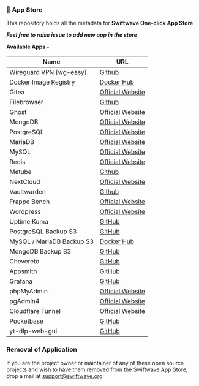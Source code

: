### 🏪 App Store

This repository holds all the metadata for **Swiftwave One-click App Store**

_**Feel free to raise issue to add new app in the store**_

**Available Apps -**

| Name                      | URL                                                                                 |
| ------------------------- | ----------------------------------------------------------------------------------- |
| Wireguard VPN [wg-easy]   | [Github](https://github.com/wg-easy/wg-easy)                                        |
| Docker Image Registry     | [Docker Hub](https://hub.docker.com/_/registry)                                     |
| Gitea                     | [Official Website](https://about.gitea.com/)                                        |
| Filebrowser               | [Github](https://github.com/filebrowser/filebrowser)                                |
| Ghost                     | [Official Website](https://ghost.org/)                                              |
| MongoDB                   | [Official Website](https://www.mongodb.com/)                                        |
| PostgreSQL                | [Official Website](https://www.postgresql.org/)                                     |
| MariaDB                   | [Official Website](https://mariadb.org/)                                            |
| MySQL                     | [Official Website](https://www.mysql.com/)                                          |
| Redis                     | [Official Website](https://redis.com/)                                              |
| Metube                    | [Github](https://github.com/alexta69/metube)                                        |
| NextCloud                 | [Official Website](https://nextcloud.com/)                                          |
| Vaultwarden               | [Github](https://github.com/dani-garcia/vaultwarden)                                |
| Frappe Bench              | [Official Website](https://frappeframework.com/)                                    |
| Wordpress                 | [Official Website](https://wordpress.com/)                                          |
| Uptime Kuma               | [GitHub](https://github.com/louislam/uptime-kuma)                                   |
| PostgreSQL Backup S3      | [GitHub](https://github.com/eeshugerman/postgres-backup-s3)                         |
| MySQL / MariaDB Backup S3 | [Docker Hub](https://hub.docker.com/r/databack/mysql-backup)                        |
| MongoDB Backup S3         | [GitHub](https://github.com/swiftwave-org/app-store/tree/main/build/mongodb-backup) |
| Chevereto                 | [GitHub](https://github.com/chevereto/chevereto)                                    |
| Appsmith                  | [GitHub](https://github.com/appsmithorg/appsmith)                                   |
| Grafana                   | [GitHub](https://github.com/grafana/grafana)                                        |
| phpMyAdmin                | [Official Website](https://www.phpmyadmin.net/)                                     |
| pgAdmin4                  | [Official Website](https://www.pgadmin.org/)                                        |
| Cloudflare Tunnel         | [Official Website](https://www.cloudflare.com/en-in/products/tunnel/)               |
| Pocketbase                | [GitHub](https://github.com/PocketBase/pocketbase)                                  |
| yt-dlp-web-gui            | [GitHub](https://github.com/marcopeocchi/yt-dlp-web-ui)                             |

### Removal of Application
If you are the project owner or maintainer of any of these open source projects and wish to have them removed from the Swiftwave App Store, drop a mail at [support@swiftwave.org](mailto:support@swiftwave.org)